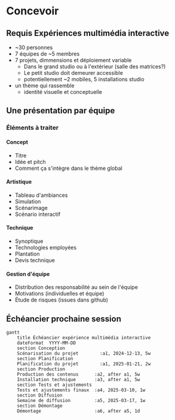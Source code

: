 # Concevoir

## Requis Expériences multimédia interactive

* ~30 personnes 
* 7 équipes de ~5 membres
* 7 projets, dimmensions et déploiement variable
    * Dans le grand studio ou à l'extérieur (salle des matrices?)
    * Le petit studio doit demeurer accessible
    * potentiellement ~2 mobiles, 5 installations studio
* un thème qui rassemble 
    * identité visuelle et conceptuelle


## Une présentation par équipe

### Éléments à traiter

#### Concept
* Titre 
* Idée et pitch 
* Comment ça s'intègre dans le thème global



#### Artistique

* Tableau d'ambiances
* Simulation
* Scénarimage
* Scénario interactif


#### Technique 

* Synoptique
* Technologies employées
* Plantation
* Devis technique


#### Gestion d'équipe

* Distribution des responsabilité au sein de l'équipe
* Motivations (individuelles et équipe)
* Étude de risques (issues dans github)

##  Échéancier prochaine session

```mermaid
gantt
    title Échéancier expérience multimédia interactive
    dateFormat  YYYY-MM-DD
    section Conception
    Scénarisation du projet        :a1, 2024-12-13, 5w
    section Planification
    Planification du projet        :a1, 2025-01-21, 2w
    section Production
    Production des contenus      :a2, after a1, 5w
    Installation technique       :a3, after a1, 5w
    section Tests et ajustements
    Tests et ajustements finaux  :a4, 2025-03-10, 1w
    section Diffusion
    Semaine de diffusion         :a5, 2025-03-17, 1w
    section Démontage
    Démontage                    :a6, after a5, 1d
```

